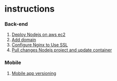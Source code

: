 # instructions

### Back-end
1) [Deploy Nodejs on aws ec2](https://github.com/NLTDevelop/instructions/blob/main/DEPLOY_NODEJS_ON_AWS_EC2.md)
2) [Add domain](https://github.com/NLTDevelop/instructions/blob/main/ADD_DOMAIN.md)
3) [Configure Nginx to Use SSL](https://github.com/NLTDevelop/instructions/blob/main/ADD_SSL_CERTIFICATE.md)
3) [Pull changes Nodejs project and update container](https://github.com/NLTDevelop/instructions/blob/main/PULL_CHANGES_NESTJS.md)

### Mobile
1) [Mobile app versioning](https://github.com/NLTDevelop/instructions/blob/main/MOBILE_APP_VERSIONING.md)